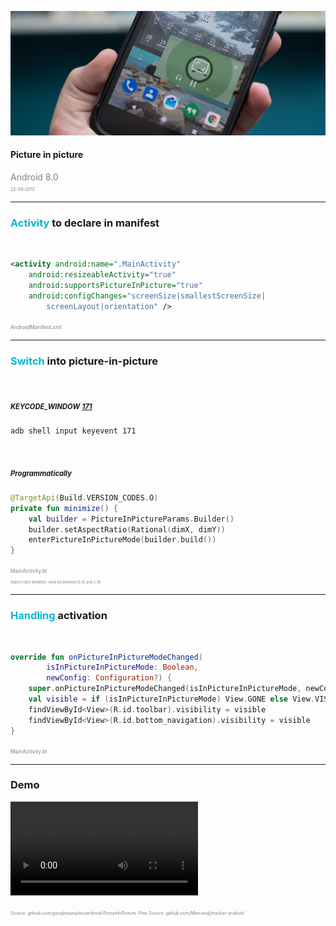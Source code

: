 ![Logo](config/picture-in-picture-presentation/picture-in-picture-logo.png )

#### Picture in picture
<span style="color:gray">Android 8.0</span>
<br>
<span style="color:gray; font-size:0.5em;">22-09-2017</span>

---

### <span style="color: #00B8D4; text-transform: none">Activity</span> <span style="text-transform: none">to declare in manifest</span>
<br>

```xml
<activity android:name=".MainActivity"
    android:resizeableActivity="true"
    android:supportsPictureInPicture="true"
    android:configChanges="screenSize|smallestScreenSize|
        screenLayout|orientation" />
```

<span style="color:gray; font-size:0.6em;">AndroidManifest.xml</span>

---

### <span style="color: #00B8D4; text-transform: none">Switch</span> <span style="text-transform: none">into picture-in-picture</span>
<br>

##### <span style="text-transform: none; font-size:0.8em;">KEYCODE_WINDOW</span> <span style="color: #00B8D4; font-size:0.8em;">[171](https://developer.android.com/reference/android/view/KeyEvent.html#KEYCODE_WINDOW)</span>

```
adb shell input keyevent 171
```
</br>

##### <span style="text-transform: none; font-size:0.8em;">Programmatically</span>

```kotlin
@TargetApi(Build.VERSION_CODES.O)
private fun minimize() {
    val builder = PictureInPictureParams.Builder()
    builder.setAspectRatio(Rational(dimX, dimY))
    enterPictureInPictureMode(builder.build())
}
```

<span style="color:gray; font-size:0.6em;">MainActivity.kt</span>
</br>
<span style="color:gray; font-size:0.4em;">Aspect ratio limitation: must be between 0.42 and 2.39</span>

---

### <span style="color: #00B8D4; text-transform: none">Handling</span> <span style="text-transform: none">activation</span>
<br>

```kotlin
override fun onPictureInPictureModeChanged(
        isInPictureInPictureMode: Boolean, 
        newConfig: Configuration?) {
    super.onPictureInPictureModeChanged(isInPictureInPictureMode, newConfig)
    val visible = if (isInPictureInPictureMode) View.GONE else View.VISIBLE
    findViewById<View>(R.id.toolbar).visibility = visible
    findViewById<View>(R.id.bottom_navigation).visibility = visible
}
```

<span style="color:gray; font-size:0.6em;">MainActivity.kt</span>

---

### Demo

![Video](config/picture-in-picture-presentation/pip.mp4)

<span style="color:gray; font-size:0.5em;">Source: github.com/googlesamples/android-PictureInPicture</span>
<span style="color:gray; font-size:0.5em;">Pres Source: github.com/Mercandj/tracker-android</span>
